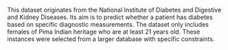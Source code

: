 This dataset originates from the National Institute of Diabetes and Digestive and Kidney Diseases. Its aim is to predict whether a patient has diabetes based on specific diagnostic measurements. The dataset only includes females of Pima Indian heritage who are at least 21 years old. These instances were selected from a larger database with specific constraints.

